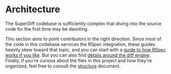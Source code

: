# Architecture

The SuperDiff codebase is sufficiently complex
that diving into the source code for the first time may be daunting.

This section aims to point contributors in the right direction.
Since most of the code in this codebase services the RSpec integration,
these guides heavily skew toward that topic,
and you can start with a [guide to how RSpec works if you like](./how-rspec-works.md).
But you can also find [details around the diff engine](./how-super-diff-works.md).
Finally, if you're curious about the files in this project and how they're organized,
feel free to consult the [structure](./structure) document.
